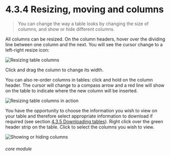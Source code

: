 # 4.3.4    Resizing, moving and columns

> You can change the way a table looks by changing the size of columns, and show or hide different columns. 

All columns can be resized. On the column headers, hover over the dividing line between one column and the next. You will see the cursor change to a left-right resize icon:

![Resizing table columns]({{imgpath}}18a.jpg)

Click and drag the column to change its width. 

You can also re-order columns in tables: click and hold on the column header. The cursor will change to a compass arrow and a red line will show on the table to indicate where the new column will be inserted.

![Resizing table columns in action]({{imgpath}}18b.png)

You have the opportunity to choose the information you wish to view on your table and therefore select appropriate information to download if required (see section [4.3.5  Downloading tables](/help/index/v/{{version}}/p/4.3.5)). Right click over the green header strip on the table. Click to select the columns you wish to view.

![Showing or hiding columns]({{imgpath}}18c.png) 

###### core module

